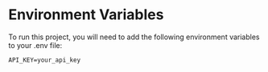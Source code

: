 # Environment Variables
To run this project, you will need to add the following environment variables to your .env file:

`API_KEY=your_api_key`
